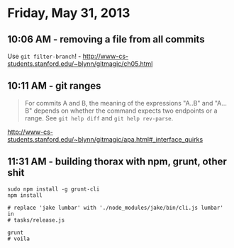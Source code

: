 # Friday, May 31, 2013

## 10:06 AM - removing a file from all commits

Use `git filter-branch`! -
http://www-cs-students.stanford.edu/~blynn/gitmagic/ch05.html

## 10:11 AM - git ranges

> For commits A and B, the meaning of the expressions "A..B" and "A…B" depends
> on whether the command expects two endpoints or a range. See `git help diff`
> and `git help rev-parse`.

http://www-cs-students.stanford.edu/~blynn/gitmagic/apa.html#_interface_quirks

## 11:31 AM - building thorax with npm, grunt, other shit

    sudo npm install -g grunt-cli
    npm install

    # replace 'jake lumbar' with './node_modules/jake/bin/cli.js lumbar' in
    # tasks/release.js

    grunt
    # voila
